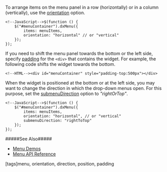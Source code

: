 To arrange items on the menu panel in a row (horizontally) or in a column (vertically), use the [orientation](/api-reference/10%20UI%20Widgets/dxMenu/1%20Configuration/orientation.md '/Documentation/ApiReference/UI_Widgets/dxMenu/Configuration/#orientation') option.

    <!--JavaScript-->$(function () {
        $("#menuContainer").dxMenu({
            items: menuItems,
            orientation: "horizontal" // or "vertical"
        });
    });

If you need to shift the menu panel towards the bottom or the left side, specify [padding](https://www.w3schools.com/css/css_padding.asp) for the `<div>` that contains the widget. For example, the following code shifts the widget towards the bottom.

    <!--HTML--><div id="menuContainer" style="padding-top:500px"></div>

When the widget is positioned at the bottom or at the left side, you may want to change the direction in which the drop-down menus open. For this purpose, set the [submenuDirection](/api-reference/10%20UI%20Widgets/dxMenu/1%20Configuration/submenuDirection.md '/Documentation/ApiReference/UI_Widgets/dxMenu/Configuration/#submenuDirection') option to _"rightOrTop"_.

    <!--JavaScript-->$(function () {
        $("#menuContainer").dxMenu({
            items: menuItems,
            orientation: "horizontal", // or "vertical"
            submenuDirection: "rightToTop"
        });
    });

#####See Also#####
- [Menu Demos](https://js.devexpress.com/Demos/WidgetsGallery/#demo/navigation-menu-overview)
- [Menu API Reference](/api-reference/10%20UI%20Widgets/dxMenu '/Documentation/ApiReference/UI_Widgets/dxMenu/')

[tags]menu, orientation, direction, position, padding